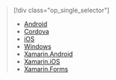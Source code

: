> [!div class="op_single_selector"]
> * [Android](../articles/app-service-mobile/app-service-mobile-android-get-started.md)
> * [Cordova](../articles/app-service-mobile/app-service-mobile-cordova-get-started.md)
> * [iOS](../articles/app-service-mobile/app-service-mobile-ios-get-started.md)
> * [Windows](../articles/app-service-mobile/app-service-mobile-windows-store-dotnet-get-started.md)
> * [Xamarin.Android](../articles/app-service-mobile/app-service-mobile-xamarin-android-get-started.md)
> * [Xamarin.iOS](../articles/app-service-mobile/app-service-mobile-xamarin-ios-get-started.md)
> * [Xamarin.Forms](../articles/app-service-mobile/app-service-mobile-xamarin-forms-get-started.md)
> 
> 



<!--HONumber=Nov16_HO2-->


